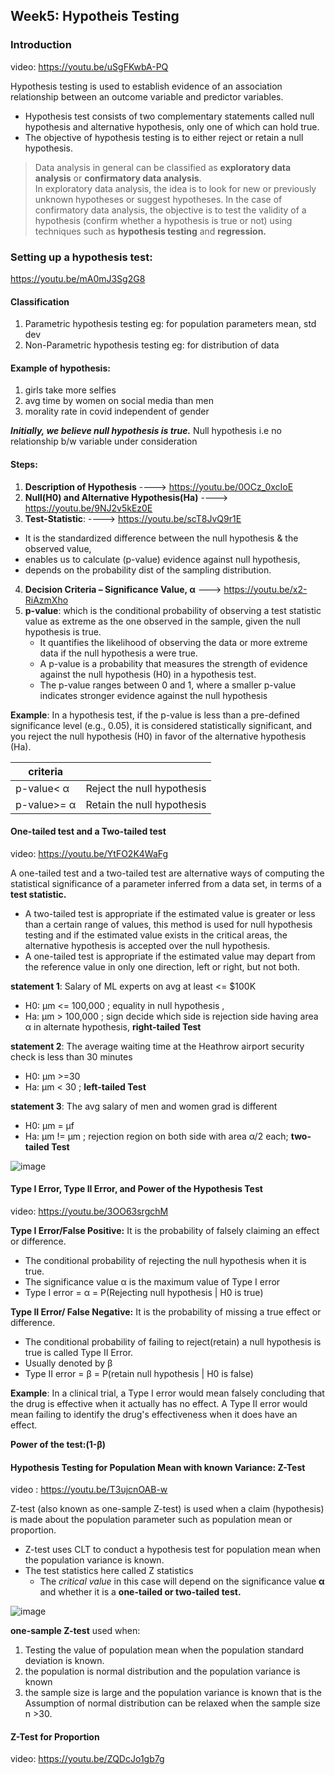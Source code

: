 ## Week5: Hypotheis Testing

### Introduction
video: https://youtu.be/uSgFKwbA-PQ

Hypothesis testing is used to establish evidence of an association relationship between an outcome variable and predictor variables.

- Hypothesis test consists of two complementary statements called null hypothesis and alternative hypothesis, only one of which can hold true.
- The objective of hypothesis testing is to either reject or retain a null hypothesis.

> Data analysis in general can be classified as **exploratory data analysis** or **confirmatory data analysis**.<br/>
>  In exploratory data analysis, the idea is to look for new or previously unknown hypotheses or suggest hypotheses. In the case of confirmatory data analysis, the objective is to test the validity of a hypothesis (confirm whether a hypothesis is true or not) using techniques such as **hypothesis testing** and **regression.**

### Setting up a hypothesis test: 
https://youtu.be/mA0mJ3Sg2G8

#### Classification
1. Parametric hypothesis testing eg: for population parameters mean, std dev
2. Non-Parametric hypothesis testing  eg: for distribution of data

#### Example of hypothesis:
1. girls take more selfies
2. avg time by women on social media than men
3. morality rate in covid independent of gender

***Initially, we believe null hypothesis is true.***
Null hypothesis i.e no relationship b/w variable under consideration

#### Steps:
1. **Description of Hypothesis** ----> https://youtu.be/0OCz_0xcIoE
2. **Null(H0) and Alternative Hypothesis(Ha)**  ----> https://youtu.be/9NJ2v5kEz0E
3. **Test-Statistic**: ----> https://youtu.be/scT8JvQ9r1E
  - It is the standardized difference between the null hypothesis & the observed value, 
  - enables us to calculate (p-value) evidence against null hypothesis, 
  - depends on the probability dist of the sampling distribution.
4. **Decision Criteria – Significance Value, α** ---> https://youtu.be/x2-RiAzmXho
5. **p-value**: which is the conditional probability of observing a test statistic value as extreme as the one observed in the sample, given the null hypothesis is true.
    - It quantifies the likelihood of observing the data or more extreme data if the null hypothesis a were true.
    - A p-value is a probability that measures the strength of evidence against the null hypothesis (H0) in a hypothesis test.
    - The p-value ranges between 0 and 1, where a smaller p-value indicates stronger evidence against the null hypothesis

**Example**: In a hypothesis test, if the p-value is less than a pre-defined significance level (e.g., 0.05), it is considered statistically significant, and you reject the null hypothesis (H0) in favor of the alternative hypothesis (Ha).

|criteria |                  |
|-----------|------------------|
|p-value< α | Reject the null hypothesis |
|p-value>= α | Retain the null hypothesis |


#### One-tailed test and a Two-tailed test 
video: https://youtu.be/YtFO2K4WaFg

A one-tailed test and a two-tailed test are alternative ways of computing the statistical significance of a parameter inferred from a data set, in terms of a **test statistic.**

- A two-tailed test is appropriate if the estimated value is greater or less than a certain range of values, this method is used for null hypothesis testing and if the estimated value exists in the critical areas, the alternative hypothesis is accepted over the null hypothesis.
- A one-tailed test is appropriate if the estimated value may depart from the reference value in only one direction, left or right, but not both.

**statement 1**:  Salary of ML experts on avg at least <= $100K

- H0: µm <= 100,000  ; equality in null hypothesis ,
- Ha: µm >  100,000  ; sign decide which side is rejection side having area α in alternate hypothesis, **right-tailed Test**
  
**statement 2**:  The average waiting time at the Heathrow airport security check is less than 30 minutes

- H0: µm >=30
- Ha: µm < 30  ;  **left-tailed Test**

**statement 3**: The avg salary of men and women grad is different

- H0: µm = µf
- Ha: µm != µm ; rejection region on both side with area α/2 each; **two-tailed Test**

![image](https://github.com/dhirajmahato/Foundation_of_Data_Science_IIMB/assets/33785298/1063ff1a-5a7f-4e30-be71-0468d9296cf9)

#### Type I Error, Type II Error, and Power of the Hypothesis Test

video: https://youtu.be/3OO63srgchM

**Type I Error/False Positive:** It is the probability of falsely claiming an effect or difference.  
- The conditional probability of rejecting the null hypothesis when it is true.
- The significance value α is the maximum value of Type I error
- Type I error = α = P(Rejecting null hypothesis | H0 is true)

**Type II Error/ False Negative:**  It is the probability of missing a true effect or difference.
- The conditional probability of failing to reject(retain) a null hypothesis is true is called Type II Error.
- Usually denoted by β
- Type II error = β = P(retain null hypothesis | H0 is false)

**Example**: In a clinical trial, a Type I error would mean falsely concluding that the drug is
effective when it actually has no effect. A Type II error would mean failing to identify the
drug's effectiveness when it does have an effect.


**Power of the test:(1-β)**

#### Hypothesis Testing for Population Mean with known Variance: Z-Test
video : https://youtu.be/T3ujcnOAB-w

Z-test (also known as one-sample Z-test) is used when a claim (hypothesis) is made about the population parameter such as population mean or proportion. 
- Z-test uses CLT to conduct a hypothesis test for population mean when the population variance is known.
- The test statistics here called Z statistics
  - The *critical value* in this case will depend on the significance value **α** and whether it is a **one-tailed or two-tailed test.**

![image](https://github.com/dhirajmahato/Foundation_of_Data_Science_IIMB/assets/33785298/33b66c2f-66b0-421e-bed0-c0c5df713629)

**one-sample Z-test** used when:
1. Testing the value of population mean when the population standard deviation is known.
2. the population is normal distribution and the population variance is known
3. the sample size is large and the population variance is known that is the Assumption of normal distribution can be relaxed when the sample size n >30.

#### Z-Test for Proportion
video: https://youtu.be/ZQDcJo1gb7g


